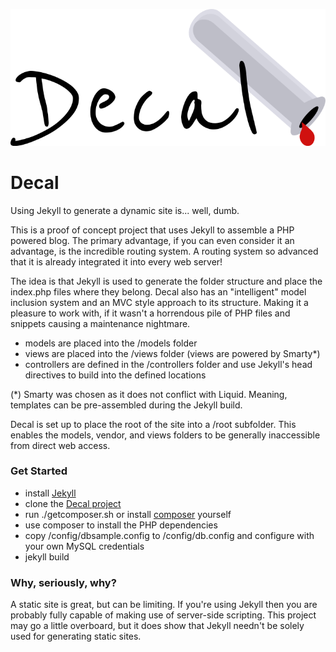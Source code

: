 ![Decal](https://raw.githubusercontent.com/sperelson/Decal/master/_media/decallogo.svg)

Decal
=====

Using Jekyll to generate a dynamic site is... well, dumb.

This is a proof of concept project that uses Jekyll to assemble a PHP powered blog. The primary advantage, if you can even consider it an advantage, is the incredible routing system. A routing system so advanced that it is already integrated it into every web server!

The idea is that Jekyll is used to generate the folder structure and place the index.php files where they belong. Decal also has an "intelligent" model inclusion system and an MVC style approach to its structure. Making it a pleasure to work with, if it wasn't a horrendous pile of PHP files and snippets causing a maintenance nightmare.

* models are placed into the /models folder
* views are placed into the /views folder (views are powered by Smarty*)
* controllers are defined in the /controllers folder and use Jekyll's head directives to build into the defined locations

(*) Smarty was chosen as it does not conflict with Liquid. Meaning, templates can be pre-assembled during the Jekyll build.

Decal is set up to place the root of the site into a /root subfolder. This enables the models, vendor, and views folders to be generally inaccessible from direct web access.

### Get Started
* install [Jekyll](http://jekyllrb.com/) 
* clone the [Decal project](https://github.com/sperelson/Decal)
* run ./getcomposer.sh or install [composer](https://getcomposer.org/) yourself
* use composer to install the PHP dependencies
* copy /config/dbsample.config to /config/db.config and configure with your own MySQL credentials
* jekyll build

### Why, seriously, why?
A static site is great, but can be limiting. If you're using Jekyll then you are probably fully capable of making use of server-side scripting. This project may go a little overboard, but it does show that Jekyll needn't be solely used for generating static sites.
